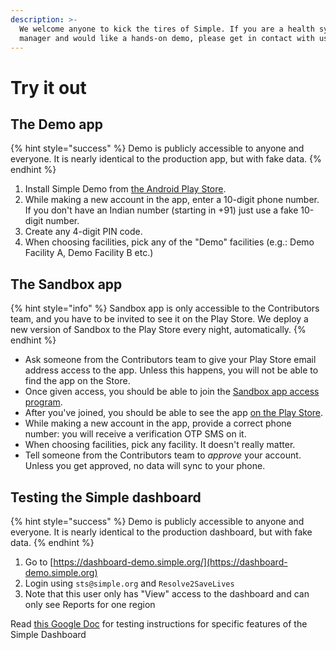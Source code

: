 ```yaml
---
description: >-
  We welcome anyone to kick the tires of Simple. If you are a health systems
  manager and would like a hands-on demo, please get in contact with us.
---
```


# Try it out

## **The Demo app**

{% hint style="success" %}
Demo is publicly accessible to anyone and everyone. It is nearly identical to the production app, but with fake data.
{% endhint %}

1. Install Simple Demo from [the Android Play Store](https://play.google.com/store/apps/details?id=org.simple.clinic.staging).
2. While making a new account in the app, enter a 10-digit phone number. If you don't have an Indian number (starting in +91) just use a fake 10-digit number.
3. Create any 4-digit PIN code.
4. When choosing facilities, pick any of the "Demo" facilities (e.g.: Demo Facility A, Demo Facility B etc.)

## The Sandbox app

{% hint style="info" %}
Sandbox app is only accessible to the Contributors team, and you have to be invited to see it on the Play Store. We deploy a new version of Sandbox to the Play Store every night, automatically.&#x20;
{% endhint %}

* Ask someone from the Contributors team to give your Play Store email address access to the app. Unless this happens, you will not be able to find the app on the Store.
* Once given access, you should be able to join the [Sandbox app access program](https://play.google.com/apps/internaltest/4699036784677958916).
* After you've joined, you should be able to see the app [on the Play Store](https://play.google.com/store/apps/details?id=org.simple.clinic.sandbox).
* While making a new account in the app, provide a correct phone number: you will receive a verification OTP SMS on it.
* When choosing facilities, pick any facility. It doesn't really matter.
* Tell someone from the Contributors team to _approve_ your account. Unless you get approved, no data will sync to your phone.

## Testing the Simple dashboard

{% hint style="success" %}
Demo is publicly accessible to anyone and everyone. It is nearly identical to the production dashboard, but with fake data.
{% endhint %}

1. Go to [https://dashboard-demo.simple.org/](https://dashboard-demo.simple.org)
2. Login using `sts@simple.org` and `Resolve2SaveLives`
3. Note that this user only has "View" access to the dashboard and can only see Reports for one region

Read [this Google Doc](https://docs.google.com/document/d/1QC5\_bWYeKAlFFbzTsLozUiq8Vuk1-3s4s3Ixzz3LcLw/edit) for testing instructions for specific features of the Simple Dashboard
